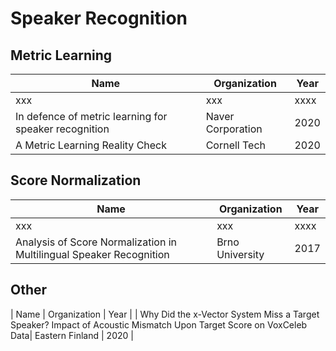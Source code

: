 # Speaker Recognition

## Metric Learning 

|  Name  | Organization | Year |
|  ----  | ----  | ---- |
| xxx | xxx  | xxxx |
| In defence of metric learning for speaker recognition | Naver Corporation  | 2020 |
| A Metric Learning Reality Check | Cornell Tech  | 2020 |

## Score Normalization

|  Name  | Organization | Year |
|  ----  | ----  | ---- |
| xxx | xxx  | xxxx |
| Analysis of Score Normalization in Multilingual Speaker Recognition | Brno University  | 2017 |


## Other
|  Name  | Organization | Year |
| Why Did the x-Vector System Miss a Target Speaker? Impact of Acoustic Mismatch Upon Target Score on VoxCeleb Data| Eastern Finland  | 2020 |
